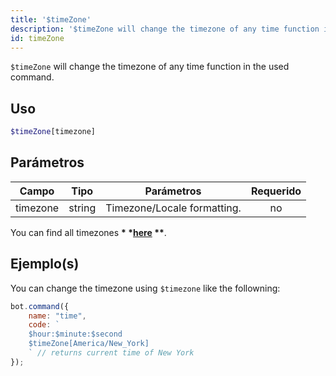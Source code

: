 ```yaml
---
title: '$timeZone'
description: '$timeZone will change the timezone of any time function in the used command.'
id: timeZone
---
```


`$timeZone` will change the timezone of any time function in the used command.

## Uso

```php
$timeZone[timezone]
```

## Parámetros

| Campo    | Tipo   | Parámetros                  | Requerido |
| -------- | ------ | --------------------------- |:---------:|
| timezone | string | Timezone/Locale formatting. |    no     |

You can find all timezones __* *[here](https://gist.githubusercontent.com/diogocapela/12c6617fc87607d11fd62d2a4f42b02a/raw/8b5abde6f9c7d5570df3a2aa22325d7d20a8b5d7/moment-js-timezones.txt) **__.

## Ejemplo(s)

You can change the timezone using `$timezone` like the followning:

```javascript
bot.command({
    name: "time",
    code: `
    $hour:$minute:$second
    $timeZone[America/New_York]
    ` // returns current time of New York
});
```